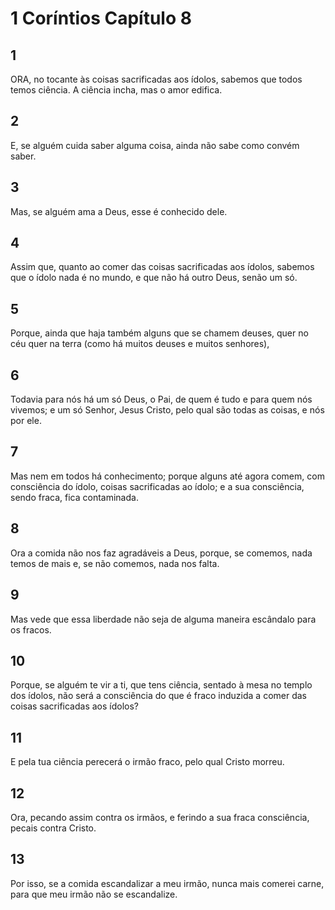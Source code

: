 # 1 Coríntios Capítulo 8

## 1
ORA, no tocante às coisas sacrificadas aos ídolos, sabemos que todos temos ciência. A ciência incha, mas o amor edifica.

## 2
E, se alguém cuida saber alguma coisa, ainda não sabe como convém saber.

## 3
Mas, se alguém ama a Deus, esse é conhecido dele.

## 4
Assim que, quanto ao comer das coisas sacrificadas aos ídolos, sabemos que o ídolo nada é no mundo, e que não há outro Deus, senão um só.

## 5
Porque, ainda que haja também alguns que se chamem deuses, quer no céu quer na terra (como há muitos deuses e muitos senhores),

## 6
Todavia para nós há um só Deus, o Pai, de quem é tudo e para quem nós vivemos; e um só Senhor, Jesus Cristo, pelo qual são todas as coisas, e nós por ele.

## 7
Mas nem em todos há conhecimento; porque alguns até agora comem, com consciência do ídolo, coisas sacrificadas ao ídolo; e a sua consciência, sendo fraca, fica contaminada.

## 8
Ora a comida não nos faz agradáveis a Deus, porque, se comemos, nada temos de mais e, se não comemos, nada nos falta.

## 9
Mas vede que essa liberdade não seja de alguma maneira escândalo para os fracos.

## 10
Porque, se alguém te vir a ti, que tens ciência, sentado à mesa no templo dos ídolos, não será a consciência do que é fraco induzida a comer das coisas sacrificadas aos ídolos?

## 11
E pela tua ciência perecerá o irmão fraco, pelo qual Cristo morreu.

## 12
Ora, pecando assim contra os irmãos, e ferindo a sua fraca consciência, pecais contra Cristo.

## 13
Por isso, se a comida escandalizar a meu irmão, nunca mais comerei carne, para que meu irmão não se escandalize.

